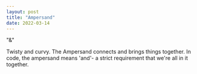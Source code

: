 ```yaml
---
layout: post
title: "Ampersand"
date: 2022-03-14
---
```


"&"

Twisty and curvy. The Ampersand connects and brings things together. In code, the ampersand means 'and'- a strict requirement that we're all in it together.
